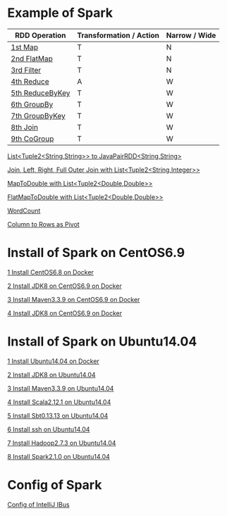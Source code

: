 # Example of Spark

RDD Operation | Transformation / Action | Narrow / Wide  
--- | --- | ---
[1st Map](01_Spark_Java_Workspace/spark2WithJDK8/src/test/java/rwoo/study/spark/MapTest.java) | T | N 
[2nd FlatMap](01_Spark_Java_Workspace/spark2WithJDK8/src/test/java/rwoo/study/spark/FlatMapTest.java) | T | N
[3rd Filter](01_Spark_Java_Workspace/spark2WithJDK8/src/test/java/rwoo/study/spark/FilterTest.java) | T | N
[4th Reduce](01_Spark_Java_Workspace/spark2WithJDK8/src/test/java/rwoo/study/spark/ReduceTest.java) | A | W
[5th ReduceByKey](01_Spark_Java_Workspace/spark2WithJDK8/src/test/java/rwoo/study/spark/ReduceByKeyTest.java) | T | W
[6th GroupBy](01_Spark_Java_Workspace/spark2WithJDK8/src/test/java/rwoo/study/spark/GroupByTest.java) | T | W
[7th GroupByKey](01_Spark_Java_Workspace/spark2WithJDK8/src/test/java/rwoo/study/spark/GroupByKeyTest.java) | T | W
[8th Join](01_Spark_Java_Workspace/spark2WithJDK8/src/test/java/rwoo/study/spark/JoinTest.java) | T | W
[9th CoGroup](01_Spark_Java_Workspace/spark2WithJDK8/src/test/java/rwoo/study/spark/CoGroupTest.java) | T | W

[List\<Tuple2\<String,String\>\> to JavaPairRDD\<String,String\>](01_Spark_Java_Workspace/spark2WithJDK7/src/test/java/javapairrdd/ListTupleToJavaPairRDDTest.java)

[Join, Left, Right, Full Outer Join with List\<Tuple2\<String,Integer\>\>](01_Spark_Java_Workspace/spark2WithJDK7/src/test/java/javapairrdd/JoinTest.java)

[MapToDouble with List\<Tuple2\<Double,Double\>\>](01_Spark_Java_Workspace/spark2WithJDK8/src/test/java/rwoo/study/spark/MapToDoubleTest.java)

[FlatMapToDouble with List\<Tuple2\<Double,Double\>\>](01_Spark_Java_Workspace/spark2WithJDK8/src/test/java/rwoo/study/spark/FlatMapToDoubleTest.java)

[WordCount](01_Spark_Java_Workspace/spark2WithJDK8/src/test/java/rwoo/study/spark/WordCountTest.java)

[Column to Rows as Pivot](01_Spark_Java_Workspace/spark2WithJDK8/src/test/java/rwoo/study/spark/ColumnToRowsTest.java)

# Install of Spark on CentOS6.9

[1 Install CentOS6.8 on Docker](02_Install_Spark/02_on_CentOS6.9/01_Run_CentOS6.8_on_docker.md)

[2 Install JDK8 on CentOS6.9 on Docker](02_Install_Spark/02_on_CentOS6.9/02_Install_JDK8_on_CentOS6.9_on_docker.md)

[3 Install Maven3.3.9 on CentOS6.9 on Docker](02_Install_Spark/02_on_CentOS6.9/03_Install_Maven3.3.9_on_CentOS6.9_on_docker.md)

[4 Install JDK8 on CentOS6.9 on Docker](02_Install_Spark/02_on_CentOS6.9/04_Install_JDK8_on_CentOS6.9_on_docker.md)

# Install of Spark on Ubuntu14.04

[1 Install Ubuntu14.04 on Docker](02_Install_Spark/01_on_Ubuntu14.04/01_Run_Ubuntu14.04_on_docker.md)

[2 Install JDK8 on Ubuntu14.04](02_Install_Spark/01_on_Ubuntu14.04/02_Install_JDK8_on_Ubuntu14.04.md)

[3 Install Maven3.3.9 on Ubuntu14.04](02_Install_Spark/01_on_Ubuntu14.04/03_Install_Maven3.3.9_on_Ubuntu14.04.md)

[4 Install Scala2.12.1 on Ubuntu14.04](02_Install_Spark/01_on_Ubuntu14.04/04_Install_Scala2.12.1_on_Ubuntu14.04.md)

[5 Install Sbt0.13.13 on Ubuntu14.04](02_Install_Spark/01_on_Ubuntu14.04/05_Install_Sbt0.13.13_on_Ubuntu14.04.md)

[6 Install ssh on Ubuntu14.04](02_Install_Spark/01_on_Ubuntu14.04/06_Install_ssh_on_Ubuntu14.04.md)

[7 Install Hadoop2.7.3 on Ubuntu14.04](02_Install_Spark/01_on_Ubuntu14.04/07_Install_Hadoop2.7.3_on_Ubuntu14.04.md)

[8 Install Spark2.1.0 on Ubuntu14.04](02_Install_Spark/01_on_Ubuntu14.04/08_Install_Spark2.1.0_on_Ubuntu14.04.md)

# Config of Spark

[Config of IntelliJ IBus](03_Config_Spark/01_IBus_Config_for_IntelliJ.md)
